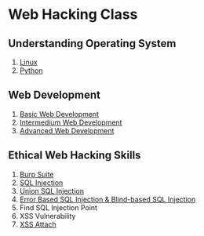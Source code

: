 # Web Hacking Class

## Understanding Operating System

1. [Linux](https://github.com/SEUNGHO-Y00/Web-Hacking-Class/blob/main/LinuxStudy.md)
2. [Python](https://github.com/SEUNGHO-Y00/Web-Hacking-Class/blob/main/PythonStudy.md)

## Web Development

1. [Basic Web Development](https://github.com/SEUNGHO-Y00/Web-Hacking-Class/blob/main/Basic%20Web%20Development.md)
2. [Intermedium Web Development](https://github.com/SEUNGHO-Y00/Web-Hacking-Class/blob/main/Intermedium%20Web%20Development.md)
3. [Advanced Web Development](https://github.com/SEUNGHO-Y00/Web-Hacking-Class/blob/main/Advanced%20Web%20Development.md)

## Ethical Web Hacking Skills

1. [Burp Suite](https://github.com/SEUNGHO-Y00/Web-Hacking-Class/blob/main/BurpSuiteBasic.md)
2. [SQL Injection](https://github.com/SEUNGHO-Y00/Web-Hacking-Class/blob/main/SQLInjection.md)
3. [Union SQL Injection](https://github.com/SEUNGHO-Y00/Web-Hacking-Class/blob/main/UnionSQLInjection.md)
4. [Error Based SQL Injection & Blind-based SQL Injection](https://github.com/SEUNGHO-Y00/Web-Hacking-Class/blob/main/ErrorBasedSQLInjection.md)
5. Find SQL Injection Point
6. XSS Vulnerability
7. [XSS Attach](https://github.com/SEUNGHO-Y00/Web-Hacking-Class/blob/main/XSSattack.md)
